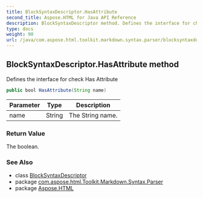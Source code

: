 ```yaml
---
title: BlockSyntaxDescriptor.HasAttribute
second_title: Aspose.HTML for Java API Reference
description: BlockSyntaxDescriptor method. Defines the interface for check Has Attribute
type: docs
weight: 90
url: /java/com.aspose.html.toolkit.markdown.syntax.parser/blocksyntaxdescriptor/hasattribute/
---
```

## BlockSyntaxDescriptor.HasAttribute method

Defines the interface for check Has Attribute

```java
public bool HasAttribute(String name)
```

| Parameter | Type | Description |
| --- | --- | --- |
| name | String | The String name. |

### Return Value

The boolean.

### See Also

* class [BlockSyntaxDescriptor](../)
* package [com.aspose.html.Toolkit.Markdown.Syntax.Parser](../../blocksyntaxdescriptor/)
* package [Aspose.HTML](../../../)

